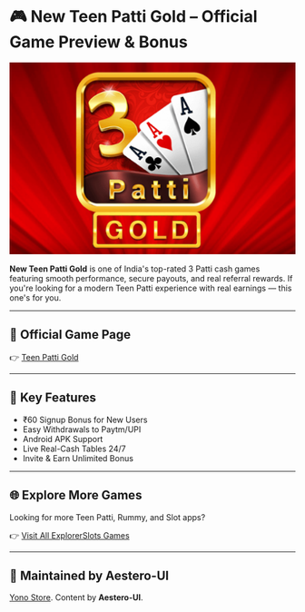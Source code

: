 # 🎮 New Teen Patti Gold – Official Game Preview & Bonus

![New Teen Patti Gold](https://raw.githubusercontent.com/Aestero-UI/new-teen-patti-gold/main/teen%20patti%20gold.png)

**New Teen Patti Gold** is one of India's top-rated 3 Patti cash games featuring smooth performance, secure payouts, and real referral rewards. If you're looking for a modern Teen Patti experience with real earnings — this one's for you.

---

## 🔗 Official Game Page

👉 [Teen Patti Gold](https://www.yonostore.app/teen-patti-gold)

---

## 📲 Key Features

- ₹60 Signup Bonus for New Users  
- Easy Withdrawals to Paytm/UPI  
- Android APK Support  
- Live Real-Cash Tables 24/7  
- Invite & Earn Unlimited Bonus

---

## 🌐 Explore More Games

Looking for more Teen Patti, Rummy, and Slot apps?

👉 [Visit All ExplorerSlots Games](https://www.yonostore.app/)

---

## 👤 Maintained by Aestero-UI
 [Yono Store](https://www.yonostore.app/). 
Content by **Aestero-UI**.
